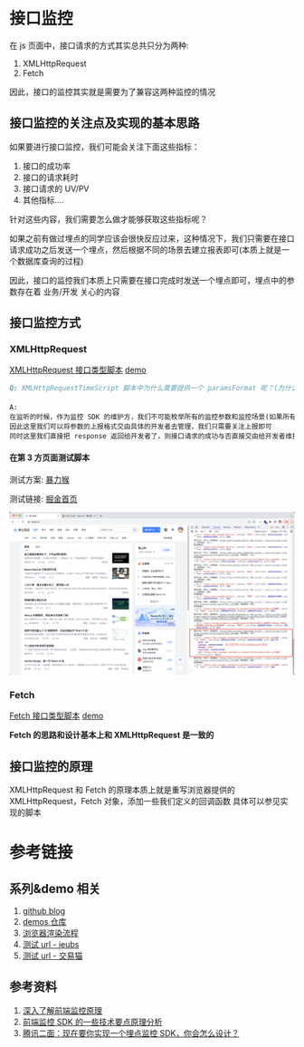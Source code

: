# 接口监控

在 js 页面中，接口请求的方式其实总共只分为两种:

1. XMLHttpRequest
2. Fetch

因此，接口的监控其实就是需要为了兼容这两种监控的情况

## 接口监控的关注点及实现的基本思路

如果要进行接口监控，我们可能会关注下面这些指标：

1. 接口的成功率
2. 接口的请求耗时
3. 接口请求的 UV/PV
4. 其他指标....

针对这些内容，我们需要怎么做才能够获取这些指标呢？

如果之前有做过埋点的同学应该会很快反应过来，这种情况下，我们只需要在接口请求成功之后发送一个埋点，然后根据不同的场景去建立报表即可(本质上就是一个数据库查询的过程)

因此，接口的监控我们本质上只需要在接口完成时发送一个埋点即可，埋点中的参数存在着 业务/开发 关心的内容

## 接口监控方式

### XMLHttpRequest

[XMLHttpRequest 接口类型脚本](./demos/3_XMLHttpRequest%E8%AF%B7%E6%B1%82%E8%80%97%E6%97%B6%E7%9B%91%E6%8E%A7/XMLHttpRequestTimeScript.js)
[demo](./demos//3_XMLHttpRequest%E8%AF%B7%E6%B1%82%E8%80%97%E6%97%B6%E7%9B%91%E6%8E%A7/index.html)

```md
Q: XMLHttpRequestTimeScript 脚本中为什么需要提供一个 paramsFormat 呢？(为什么这里需要这么设计)

A:
在监听的时候，作为监控 SDK 的维护方，我们不可能枚举所有的监控参数和监控场景(如果所有参数都写入埋点对于数据库存储时不友好的，会增加存储成本)
因此这里我们可以将参数的上报格式交由具体的开发者去管理，我们只需要关注上报即可
同时这里我们直接把 response 返回给开发者了，则接口请求的成功与否直接交由给开发者维护了
```

#### 在第 3 方页面测试脚本

测试方案: [暴力猴](https://chrome.google.com/webstore/detail/violentmonkey/jinjaccalgkegednnccohejagnlnfdag?hl=zh-CN)

测试链接: [掘金首页](https://juejin.cn/)

![](./_images/XMLHttpRequest_script.png)

### Fetch

[Fetch 接口类型脚本](./demos/4_Fetch%E8%AF%B7%E6%B1%82%E8%80%97%E6%97%B6%E7%9B%91%E6%8E%A7/FetchScript.js)
[demo](./demos/4_Fetch%E8%AF%B7%E6%B1%82%E8%80%97%E6%97%B6%E7%9B%91%E6%8E%A7/index.html)

**Fetch 的思路和设计基本上和 XMLHttpRequest 是一致的**

## 接口监控的原理

XMLHttpRequest 和 Fetch 的原理本质上就是重写浏览器提供的 XMLHttpRequest，Fetch 对象，添加一些我们定义的回调函数
具体可以参见实现的脚本

# 参考链接

## 系列&demo 相关

1. [github blog](https://github.com/ouleWorld/oulae_blog_warehouse/tree/main/markdown/%E6%80%A7%E8%83%BD%E4%BC%98%E5%8C%96)
2. [demos 仓库](https://github.com/ouleWorld/oulae_blog_warehouse/tree/main/markdown/%E6%80%A7%E8%83%BD%E4%BC%98%E5%8C%96/demos)
3. [浏览器渲染流程](https://www.w3.org/TR/navigation-timing-2/timestamp-diagram.svg)
4. [测试 url - ieubs](https://ieubs.9game.cn/m/home/all?keyword=%E5%89%91%E4%B8%8E%E8%BF%9C%E5%BE%81)
5. [测试 url - 交易猫](https://m.jiaoyimao.com/)

## 参考资料

1. [深入了解前端监控原理](https://juejin.cn/post/6899430989404045320)
2. [前端监控 SDK 的一些技术要点原理分析](https://juejin.cn/post/7017974567943536671#heading-35)
3. [腾讯二面：现在要你实现一个埋点监控 SDK，你会怎么设计？](https://juejin.cn/post/7085679511290773534#heading-6)
